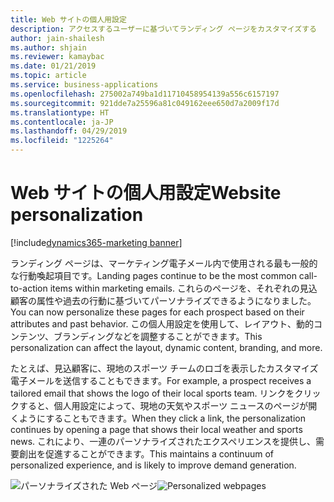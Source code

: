 ```yaml
---
title: Web サイトの個人用設定
description: アクセスするユーザーに基づいてランディング ページをカスタマイズする
author: jain-shailesh
ms.author: shjain
ms.reviewer: kamaybac
ms.date: 01/21/2019
ms.topic: article
ms.service: business-applications
ms.openlocfilehash: 275002a749ba1d11710458954139a556c6157197
ms.sourcegitcommit: 921dde7a25596a81c049162eee650d7a2009f17d
ms.translationtype: HT
ms.contentlocale: ja-JP
ms.lasthandoff: 04/29/2019
ms.locfileid: "1225264"
---
```

# <a name="website-personalization"></a><span data-ttu-id="18ebc-103">Web サイトの個人用設定</span><span class="sxs-lookup"><span data-stu-id="18ebc-103">Website personalization</span></span>
[!include[dynamics365-marketing banner](../includes/dynamics365-marketing.md)]

<span data-ttu-id="18ebc-104">ランディング ページは、マーケティング電子メール内で使用される最も一般的な行動喚起項目です。</span><span class="sxs-lookup"><span data-stu-id="18ebc-104">Landing pages continue to be the most common call-to-action items within marketing emails.</span></span> <span data-ttu-id="18ebc-105">これらのページを、それぞれの見込顧客の属性や過去の行動に基づいてパーソナライズできるようになりました。</span><span class="sxs-lookup"><span data-stu-id="18ebc-105">You can now personalize these pages for each prospect based on their attributes and past behavior.</span></span> <span data-ttu-id="18ebc-106">この個人用設定を使用して、レイアウト、動的コンテンツ、ブランディングなどを調整することができます。</span><span class="sxs-lookup"><span data-stu-id="18ebc-106">This personalization can affect the layout, dynamic content, branding, and more.</span></span>

<span data-ttu-id="18ebc-107">たとえば、見込顧客に、現地のスポーツ チームのロゴを表示したカスタマイズ電子メールを送信することもできます。</span><span class="sxs-lookup"><span data-stu-id="18ebc-107">For example, a prospect receives a tailored email that shows the logo of their local sports team.</span></span> <span data-ttu-id="18ebc-108">リンクをクリックすると、個人用設定によって、現地の天気やスポーツ ニュースのページが開くようにすることもできます。</span><span class="sxs-lookup"><span data-stu-id="18ebc-108">When they click a link, the personalization continues by opening a page that shows their local weather and sports news.</span></span> <span data-ttu-id="18ebc-109">これにより、一連のパーソナライズされたエクスペリエンスを提供し、需要創出を促進することができます。</span><span class="sxs-lookup"><span data-stu-id="18ebc-109">This maintains a continuum of personalized experience, and is likely to improve demand generation.</span></span>

<span data-ttu-id="18ebc-110">![パーソナライズされた Web ページ](media/PersonalizationLandingPages.png "パーソナライズされた Web ページ")</span><span class="sxs-lookup"><span data-stu-id="18ebc-110">![Personalized webpages](media/PersonalizationLandingPages.png "Personalized webpages")</span></span>

